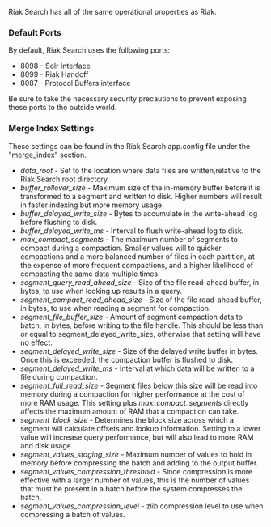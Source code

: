 Riak Search has all of the same operational properties as Riak.

### Default Ports

By default, Riak Search uses the following ports:

* 8098 - Solr Interface
* 8099 - Riak Handoff
* 8087 - Protocol Buffers interface

Be sure to take the necessary security precautions to prevent exposing these ports to the outside world.

### Merge Index Settings

These settings can be found in the Riak Search app.config file under the "merge_index" section.

* *data_root* - Set to the location where data files are written,relative to the Riak Search root directory.
* *buffer_rollover_size* - Maximum size of the in-memory buffer before it is transformed to a segment and written to disk. Higher numbers will result in faster indexing but more memory usage.
* *buffer_delayed_write_size* - Bytes to accumulate in the write-ahead log before flushing to disk.
* *buffer_delayed_write_ms* - Interval to flush write-ahead log to disk.
* *max_compact_segments* - The maximum number of segments to compact during a compaction. Smaller values will to quicker compactions and a more balanced number of files in each partition, at the expense of more frequent compactions, and a higher likelihood of compacting the same data multiple times.
* *segment_query_read_ahead_size* - Size of the file read-ahead buffer, in bytes, to use when looking up results in a query.
* *segment_compact_read_ahead_size* - Size of the file read-ahead buffer, in bytes, to use when reading a segment for compaction.
* *segment_file_buffer_size* - Amount of segment compaction data to batch, in bytes, before writing to the file handle. This should be less than or equal to segment_delayed_write_size, otherwise that setting will have no effect.
* *segment_delayed_write_size* - Size of the delayed write buffer in bytes. Once this is exceeded, the compaction buffer is flushed to disk.
* *segment_delayed_write_ms* - Interval at which data will be written to a file during compaction.
* *segment_full_read_size* - Segment files below this size will be
read into memory during a compaction for higher performance at
the cost of more RAM usage. This setting plus *max_compact_segments* directly affects the maximum amount of RAM that a compaction can take.
* *segment_block_size* - Determines the block size across which a segment will calculate offsets and lookup information. Setting to a lower value will increase query performance, but will also lead to more RAM and disk usage.
* *segment_values_staging_size* - Maximum number of values to hold in memory before compressing the batch and adding to the output buffer.
* *segment_values_compression_threshold* - Since compression is more effective with a larger number of values, this is the number of values that must be present in a batch before the system compresses the batch.
* *segment_values_compression_level* - zlib compression level to use when compressing a batch of values.
